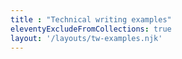 ```yaml
---
title : "Technical writing examples"
eleventyExcludeFromCollections: true
layout: '/layouts/tw-examples.njk'
---
```

